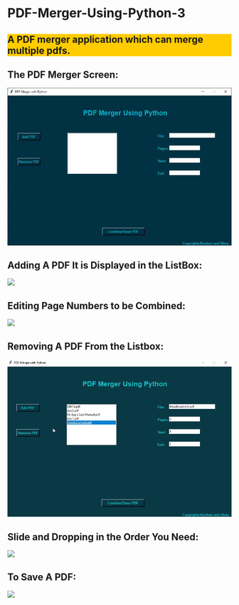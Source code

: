 # PDF-Merger-Using-Python-3

<h2 style="background-color:#ffcc00;">A PDF merger application which can merge multiple pdfs.</button>
</h2>
<h2>The PDF Merger Screen:<br></h2>

![](ScreenShots/0001.JPG)

<h2> Adding A PDF It is Displayed in the ListBox:<br></h2>

![](ScreenShots/Adding%20A%20PDF.gif)


<h2>Editing Page Numbers to be Combined:<br></h2>

 ![](ScreenShots/EditPageNumber.gif)


<h2>Removing A PDF From the Listbox:<br></h2>

 ![](ScreenShots/removepdf.gif)


<h2>Slide and Dropping in the Order You Need:<br></h2>

 ![](ScreenShots/SlideAndDrop.gif)


<h2>To Save A PDF:<br></h2>

 ![](ScreenShots/SavePDF.gif)

